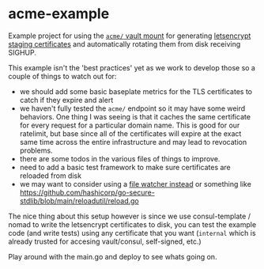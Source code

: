 # acme-example

Example project for using the [`acme/` vault
mount](https://github.com/remilapeyre/vault-acme/) for generating [letsencrypt
staging certificates](https://letsencrypt.org/docs/staging-environment/) and
automatically rotating them from disk receiving SIGHUP.

This example isn't the 'best practices' yet as we work to develop those so a couple of things to watch out for:

- we should add some basic baseplate metrics for the TLS certificates to catch if they expire and alert
- we haven't fully tested the `acme/` endpoint so it may have some weird
  behaviors. One thing I was seeing is that it caches the same certificate for
  every request for a particular domain name. This is good for our ratelimit,
  but base since all of the certificates will expire at the exact same time
  across the entire infrastructure and may lead to revocation problems.
- there are some todos in the various files of things to improve.
- need to add a basic test framework to make sure certificates are reloaded from disk
- we may want to consider using a [file watcher
  instead](https://github.com/hashicorp/consul/pull/12329/files) or something
  like
  <https://github.com/hashicorp/go-secure-stdlib/blob/main/reloadutil/reload.go>

The nice thing about this setup however is since we use consul-template / nomad
to write the letsencrypt certificates to disk, you can test the example code (and write tests)
using any certificate that you want (`internal` which is already trusted for
accesing vault/consul, self-signed, etc.)

Play around with the main.go and deploy to see whats going on.
